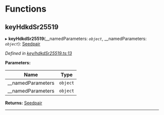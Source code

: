 

# Functions

<a id="keyhdkdsr25519"></a>

##  keyHdkdSr25519

▸ **keyHdkdSr25519**(__namedParameters: *`object`*, __namedParameters: *`object`*): [Seedpair](_types_.md#seedpair)

*Defined in [key/hdkdSr25519.ts:13](https://github.com/polkadot-js/common/blob/5240dbc/packages/util-crypto/src/key/hdkdSr25519.ts#L13)*

**Parameters:**

| Name | Type |
| ------ | ------ |
| __namedParameters | `object` |
| __namedParameters | `object` |

**Returns:** [Seedpair](_types_.md#seedpair)

___

